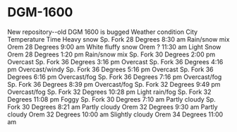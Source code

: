# DGM-1600
New repository--old DGM 1600 is bugged
Weather condition    City    Temperature    Time
Heavy snow          Sp. Fork  28 Degrees    8:30 am
Rain/snow mix        Orem     28 Degrees    9:00 am
White fluffy snow    Orem          ?       11:30 am
Light Snow           Orem     28 Degrees    1:20 pm
Rain/snow mix       Sp. Fork  30 Degrees    2:00 pm
Overcast            Sp. Fork  36 Degrees    3:16 pm
Overcast            Sp. Fork  36 Degrees    4:16 pm
Overcast/windy      Sp. Fork  36 Degrees    5:16 pm
Overcast            Sp. Fork  36 Degrees    6:16 pm
Overcast/fog        Sp. Fork  36 Degrees    7:16 pm
Overcast/fog        Sp. Fork  36 Degrees    8:39 pm
Overcast/fog        Sp. Fork  32 Degrees    9:49 pm
Overcast/fog        Sp. Fork  32 Degrees   10:28 pm
Light rain/fog      Sp. Fork  32 Degrees   11:08 pm
Foggy               Sp. Fork  30 Degrees    7:10 am
Partly cloudy       Sp. Fork  30 Degrees    8:21 am
Partly cloudy        Orem     32 Degrees    9:30 am
Partly cloudy        Orem     32 Degrees   10:00 am
Slightly cloudy      Orem     34 Degrees   11:00 am
